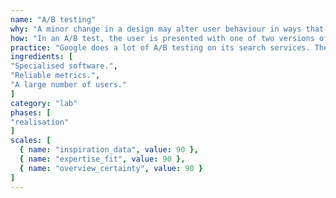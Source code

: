 ```yaml
---
name: "A/B testing"
why: "A minor change in a design may alter user behaviour in ways that are hard to detect in a usability test. An A/B test allows you to compare real-world user behaviour across different versions of a product. "
how: "In an A/B test, the user is presented with one of two versions of an interactive product. Remote software records metrics for user behaviour. These metrics are compared between the two versions to see which alternative is better. Sometimes, more than two alternatives are tested: A/B/X testing. "
practice: "Google does a lot of A/B testing on its search services. The tiniest details can matter to Google because they have so many users. Some companies also use the A/B experimental design for testing concepts, rather than finished products. "
ingredients: [
"Specialised software.",
"Reliable metrics.",
"A large number of users."
]
category: "lab"
phases: [
"realisation"
]
scales: [
  { name: "inspiration_data", value: 90 },
  { name: "expertise_fit", value: 90 },
  { name: "overview_certainty", value: 90 }
]
---
```

